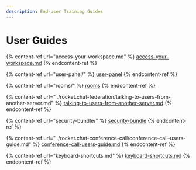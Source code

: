 ```yaml
---
description: End-user Training Guides
---
```


# User Guides

{% content-ref url="access-your-workspace.md" %}
[access-your-workspace.md](access-your-workspace.md)
{% endcontent-ref %}

{% content-ref url="user-panel/" %}
[user-panel](user-panel/)
{% endcontent-ref %}

{% content-ref url="rooms/" %}
[rooms](rooms/)
{% endcontent-ref %}

{% content-ref url="../rocket.chat-federation/talking-to-users-from-another-server.md" %}
[talking-to-users-from-another-server.md](../rocket.chat-federation/talking-to-users-from-another-server.md)
{% endcontent-ref %}

{% content-ref url="security-bundle/" %}
[security-bundle](security-bundle/)
{% endcontent-ref %}

{% content-ref url="../rocket.chat-conference-call/conference-call-users-guide.md" %}
[conference-call-users-guide.md](../rocket.chat-conference-call/conference-call-users-guide.md)
{% endcontent-ref %}

{% content-ref url="keyboard-shortcuts.md" %}
[keyboard-shortcuts.md](keyboard-shortcuts.md)
{% endcontent-ref %}
